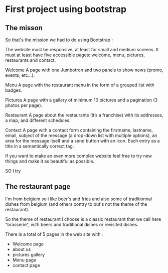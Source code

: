
# First project using bootstrap

## The misson 

So that's the mission we had to do using Bootstrap :


The website must be responsive, at least for small and medium screens. It must at least have five accessible pages: welcome, menu, pictures, restaurants and contact.

Welcome
A page with one Jumbotron and two panels to show news (promo, events, etc…​).

Menu
A page with the restaurant menu in the form of a grouped list with badges.

Pictures
A page with a gallery of minimum 10 pictures and a pagination (3 photos per page).

Restaurant
A page about the restaurants (it’s a franchise) with its addresses, a map, and different schedules.

Contact
A page with a contact form containing the firstname, lastname, email, subject of the message (a drop-down list with multiple options), an area for the message itself and a send button with an icon. Each entry as a title in a semantically correct tag.

If you want to make an even more complex website feel free to try new things and make it as beautiful as possible.


SO I try



## The restaurant page

I'm from belgium so i like beer's and fries and also some of traditionnal dishes from belgium (and others contry to but's not the theme of the restaurant).

So the theme of restaurant I choose is a classic restaurant that we call here "brasserie", with beers and traditional dishes or revisited dishes.

There is a total of 5 pages in the web site with :
- Welcome page
- about us 
- pictures gallery 
- Menu page 
- contact page

